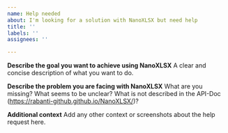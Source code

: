 ```yaml
---
name: Help needed
about: I'm looking for a solution with NanoXLSX but need help
title: ''
labels: ''
assignees: ''

---
```


**Describe the goal you want to achieve using NanoXLSX**
A clear and concise description of what you want to do.

**Describe the problem you are facing with NanoXLSX**
What are you missing? What seems to be unclear? What is not described in the API-Doc (https://rabanti-github.github.io/NanoXLSX/)? 

**Additional context**
Add any other context or screenshots about the help request here.
